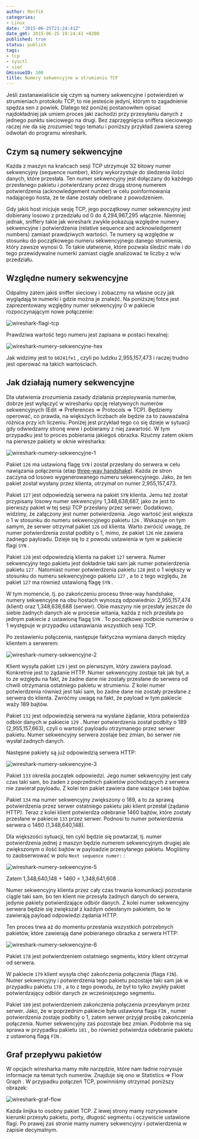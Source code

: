 ```yaml
---
author: Morfik
categories:
- Linux
date: "2015-06-25T21:24:41Z"
date_gmt: 2015-06-25 19:24:41 +0200
published: true
status: publish
tags:
- tcp
- sysctl
- sieć
GHissueID: 108
title: Numery sekwencyjne w strumieniu TCP
---
```


Jeśli zastanawialiście się czym są numery sekwencyjne i potwierdzeń w strumieniach protokołu TCP, to
nie jesteście jedyni, którym to zagadnienie spędza sen z powiek. Dlatego też poniżej postanowiłem
opisać najdokładniej jak umiem proces jaki zachodzi przy przesyłaniu danych z jednego punktu
sieciowego na drugi. Bez zaprzęgnięcia sniffera sieciowego raczej nie da się zrozumieć tego tematu i
poniższy przykład zawiera szereg odwołań do programu wireshark.

<!--more-->
## Czym są numery sekwencyjne

Każda z maszyn na krańcach sesji TCP utrzymuje 32 bitowy numer sekwencyjny (sequence number), który
wykorzystuje do śledzenia ilości danych, które przesłała. Ten numer sekwencyjny jest dołączany do
każdego przesłanego pakietu i potwierdzany przez drugą stronę numerem potwierdzenia
(acknowledgement number) w celu poinformowania nadającego hosta, że te dane zostały odebrane z
powodzeniem.

Gdy jakiś host inicjuje sesję TCP, jego początkowy numer sekwencyjny jest dobierany losowo z
przedziału od 0 do 4,294,967,295 włącznie. Niemniej jednak, sniffery takie jak wireshark zwykle
pokazują względne numery sekwencyjne i potwierdzenia (relative sequence and acknowledgement numbers)
zamiast prawdziwych wartości. Te numery są względne w stosunku do początkowego numeru sekwencyjnego
danego strumienia, który zawsze wynosi 0. To takie ułatwienie, które pozwala śledzić małe i do tego
przewidywalne numerki zamiast ciągle analizować te liczby z w/w przedziału.

## Względne numery sekwencyjne

Odpalmy zatem jakiś sniffer sieciowy i zobaczmy na własne oczy jak wyglądają te numerki i gdzie
można je znaleźć. Na poniższej fotce jest zaprezentowany względny numer sekwencyjny 0 w pakiecie
rozpoczynającym nowe połączenie:

![wireshark-flagi-tcp](/img/2015/06/1.wireshark-flagi-tcp.png#huge)

Prawdziwa wartość tego numeru jest zapisana w postaci hexalnej:

![wireshark-numery-sekwencyjne-hex](/img/2015/06/2.wireshark-numery-sekwencyjne-hex.png#huge)

Jak widzimy jest to `b0241fe1` , czyli po ludzku 2,955,157,473 i raczej trudno jest operować na
takich wartościach.

## Jak działają numery sekwencyjne

Dla ułatwienia zrozumienia zasady działania przepisywania numerów, dobrze jest wyłączyć w wiresharku
opcję relatywnych numerów sekwencyjnych (Edit => Preferences => Protocols => TCP). Będziemy
operować, co prawda, na większych liczbach ale będzie za to zauważalna różnica przy ich liczeniu.
Poniżej jest przykład tego co się dzieje w sytuacji gdy odwiedzamy stronę www i pobieramy z niej
zawartość. W tym przypadku jest to proces pobierania jakiegoś obrazka. Rzućmy zatem okiem na
pierwsze pakiety w oknie wiresharka:

![wireshark-numery-sekwencyjne-1](/img/2015/06/4.wireshark-numery-sekwencyjne-1.png#huge)

Pakiet `126` ma ustawioną flagę `SYN` i został przesłany do serwera w celu nawiązania połączenia
(etap [three-way
handshake](https://pl.wikipedia.org/wiki/Transmission_Control_Protocol#Nawi.C4.85zywanie_po.C5.82.C4.85czenia)).
Każda ze stron zaczyna od losowo wygenerowanego numeru sekwencyjnego. Jako, że ten pakiet został
wysłany przez klienta, otrzymał on numer 2,955,157,473.

Pakiet `127` jest odpowiedzią serwera na pakiet `SYN` klienta. Jemu też został przypisany losowy
numer sekwencyjny 1,348,638,687, jako że jest to pierwszy pakiet w tej sesji TCP przesłany przez
serwer. Dodatkowo, widzimy, że załączony jest numer potwierdzenia. Jego wartość jest większa o 1 w
stosunku do numeru sekwencyjnego pakietu `126` . Wskazuje on tym samym, że serwer otrzymał pakiet
`126` od klienta. Warto zwrócić uwagę, że numer potwierdzenia został podbity o 1, mimo, że pakiet
`126` nie zawiera żadnego payloadu. Dzieje się to z powodu ustawienia w tym w pakiecie flagi `SYN` .

Pakiet `128` jest odpowiedzią klienta na pakiet `127` serwera. Numer sekwencyjny tego pakietu jest
dokładnie taki sam jak numer potwierdzenia pakietu `127` . Natomiast numer potwierdzenia pakietu
`128` jest o 1 większy w stosunku do numeru sekwencyjnego pakietu `127` , a to z tego względu, że
pakiet `127` ma również ustawioną flagę `SYN` .

W tym momencie, tj. po zakończeniu procesu three-way handshake, numery sekwencyjne na obu hostach
wynoszą odpowiednio: 2,955,157,474 (klient) oraz 1,348,638,688 (serwer). Obie maszyny nie przesłały
jeszcze do siebie żadnych danych ale w procesie witania, każda z nich przesłała po jednym pakiecie z
ustawioną flagą `SYN` . To początkowe podbicie numerów o 1 występuje w przypadku ustanawiania
wszystkich sesji TCP.

Po zestawieniu połączenia, następuje faktyczna wymiana danych między klientem a serwerem:

![wireshark-numery-sekwencyjne-2](/img/2015/06/4.wireshark-numery-sekwencyjne-2.png#huge)

Klient wysyła pakiet `129` i jest on pierwszym, który zawiera payload. Konkretnie jest to żądanie
HTTP. Numer sekwencyjny zostaje tak jak był, a to ze względu na fakt, że żadne dane nie zostały
przesłane do serwera od chwili otrzymania ostatniego pakietu w strumieniu. Z kolei numer
potwierdzenia również jest taki sam, bo żadne dane nie zostały przesłane z serwera do klienta.
Zwróćmy uwagę na fakt, że payload w tym pakiecie waży 189 bajtów.

Pakiet `132` jest odpowiedzią serwera na wysłane żądanie, która potwierdza odbiór danych w pakiecie
`129` . Numer potwierdzenia został podbity o 189 (2,955,157,663), czyli o wartość payloadu
otrzymanego przez serwer pakietu. Numer sekwencyjny serwera zostaje bez zmian, bo serwer nie wysłał
żadnych danych.

Następne pakiety są już odpowiedzią serwera HTTP:

![wireshark-numery-sekwencyjne-3](/img/2015/06/4.wireshark-numery-sekwencyjne-3.png#huge)

Pakiet `133` określa początek odpowiedzi. Jego numer sekwencyjny jest cały czas taki sam, bo żaden z
poprzednich pakietów pochodzących z serwera nie zawierał payloadu. Z kolei ten pakiet zawiera dane
ważące `1460` bajtów.

Pakiet `134` ma numer sekwencyjny zwiększony o 189, a to za sprawą potwierdzenia przez serwer
ostatniego pakietu jaki klient przesłał (żądanie HTTP). Teraz z kolei klient potwierdza odebranie
1460 bajtów, które zostały przesłane w pakiecie `133` przez serwer. Podnosi to numer potwierdzenia
serwera o 1460 (1,348,640,148).

Dla większości sytuacji, ten cykl będzie się powtarzał, tj. numer potwierdzenia jednej z maszyn
będzie numerem sekwencyjnym drugiej ale zwiększonym o ilość bajtów w payloadzie przesyłanego
pakietu. Mogliśmy to zaobserwować w polu `Next sequence numer:` :

![wireshark-numery-sekwencyjne-5](/img/2015/06/4.wireshark-numery-sekwencyjne-5.png#small)

Zatem 1,348,640,148 + 1460 = 1,348,641,608 .

Numer sekwencyjny klienta przez cały czas trwania komunikacji pozostanie ciągle taki sam, bo ten
klient nie przesyła żadnych danych do serwera, jedynie pakiety potwierdzające odbiór danych. Z kolei
numer sekwencyjny serwera będzie się zwiększał z każdym odesłanym pakietem, bo te zawierają payload
odpowiedzi żądania HTTP.

Ten proces trwa aż do momentu przesłania wszystkich potrzebnych pakietów, które zawierają dane
pobieranego obrazka z serwera HTTP:

![wireshark-numery-sekwencyjne-6](/img/2015/06/4.wireshark-numery-sekwencyjne-6.png#huge)

Pakiet `178` jest potwierdzeniem ostatniego segmentu, który klient otrzymał od serwera.

W pakiecie `179` klient wysyła chęć zakończenia połączenia (flaga `FIN`). Numer sekwencyjny i
potwierdzenia tego pakietu pozostaje taki sam jak w przypadku pakietu `178` , a to z tego powodu, że
był to tylko zwykły pakiet potwierdzający odbiór danych ze wcześniejszego segmentu.

Pakiet `180` jest potwierdzeniem zakończenia połączenia przesyłanym przez serwer. Jako, że w
poprzednim pakiecie była ustawiona flaga `FIN` , numer potwierdzenia zostaje podbity o 1, zatem
serwer przyjął prośbę zakończenia połączenia. Numer sekwencyjny zaś pozostaje bez zmian. Podobnie ma
się sprawa w przypadku pakietu `181` , bo również potwierdza odebranie pakietu z ustawioną flagą
`FIN` .

## Graf przepływu pakietów

W opcjach wiresharka mamy miłe narzędzie, które nam ładnie rozrysuje informacje na temat tych
numerów. Znajduje się ono w Statistics => Flow Graph . W przypadku połączeń TCP, powinniśmy
otrzymać poniższy obrazek:

![wireshark-graf-flow](/img/2015/06/5.wireshark-graf-flow.png#big)

Każda linijka to osobny pakiet TCP. Z lewej strony mamy rozrysowane kierunki przesyłu pakietu,
porty, długość segmentu i oczywiście ustawione flagi. Po prawej zaś stronie mamy numery sekwencyjny
i potwierdzenia w zapisie decymalnym.
